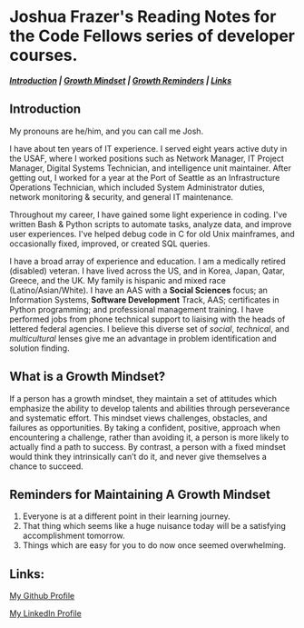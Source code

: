 # Joshua Frazer's Reading Notes for the Code Fellows series of developer courses.

***[Introduction](https://github.com/Frazmatic/reading-notes/blob/main/README.md#introduction) | [Growth Mindset](https://github.com/Frazmatic/reading-notes/blob/main/README.md#what-is-a-growth-mindset) | [Growth Reminders](https://github.com/Frazmatic/reading-notes/blob/main/README.md#reminders-for-maintaining-a-growth-mindset) | [Links](https://github.com/Frazmatic/reading-notes/blob/main/README.md#links)***

## Introduction

My pronouns are he/him, and you can call me Josh.

I have about ten years of IT experience. I served eight years active duty in the USAF, where I worked positions such as Network Manager, IT Project Manager, Digital Systems Technician, and intelligence unit maintainer. After getting out, I worked for a year at the Port of Seattle as an Infrastructure Operations Technician, which included System Administrator duties, network monitoring & security, and general IT maintenance. 

Throughout my career, I have gained some light experience in coding. I've written Bash & Python scripts to automate tasks, analyze data, and improve user experiences. I've helped debug code in C for old Unix mainframes, and occasionally fixed, improved, or created SQL queries.

I have a broad array of experience and education. I am a medically retired (disabled) veteran. I have lived across the US, and in Korea, Japan, Qatar, Greece, and the UK. My family is hispanic and mixed race (Latino/Asian/White). I have an AAS with a **Social Sciences** focus; an Information Systems, **Software Development** Track, AAS; certificates in Python programming; and professional management training. I have performed jobs from phone technical support to liaising with the heads of lettered federal agencies. I believe this diverse set of *social*, *technical*, and *multicultural* lenses give me an advantage in problem identification and solution finding.

## What is a Growth Mindset?

If a person has a growth mindset, they maintain a set of attitudes which emphasize the ability to develop talents and abilities through perseverance and systematic effort. This mindset views challenges, obstacles, and failures as opportunities. By taking a confident, positive, approach when encountering a challenge, rather than avoiding it, a person is more likely to actually find a path to success. By contrast, a person with a fixed mindset would think they intrinsically can’t do it, and never give themselves a chance to succeed. 

## Reminders for Maintaining A Growth Mindset

1. Everyone is at a different point in their learning journey.
2. That thing which seems like a huge nuisance today will be a satisfying accomplishment tomorrow.
3. Things which are easy for you to do now once seemed overwhelming.

## Links:

[My Github Profile](https://github.com/Frazmatic)

[My LinkedIn Profile](https://www.linkedin.com/in/joshua-frazer-127219213/)
